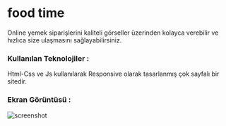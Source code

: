 
<h1>food time</h1>
Online yemek siparişlerini kaliteli görseller üzerinden kolayca verebilir ve hızlıca size ulaşmasını sağlayabilirsiniz.
<h3>Kullanılan Teknolojiler :</h3>
Html-Css ve Js kullanılarak Responsive olarak tasarlanmış çok sayfalı bir sitedir. 
<h3>Ekran Görüntüsü :</h3>

![screenshot](screenshot.gif)
